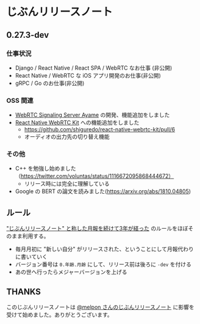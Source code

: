 # じぶんリリースノート

## 0.27.3-dev

### 仕事状況

- Django / React Native / React SPA / WebRTC なお仕事 (非公開)
- React Native / WebRTC な iOS アプリ開発のお仕事(非公開) 
- gRPC / Go のお仕事(非公開)

### OSS 関連

- [WebRTC Signaling Server Ayame](https://github.com/shiguredo/momo) の開発、機能追加をしました
- [React Native WebRTC Kit](https://github.com/shiguredo/react-native-webrtc-kit) への機能追加をしました
    - https://github.com/shiguredo/react-native-webrtc-kit/pull/6
    - オーディオの出力先の切り替え機能

### その他

- C++ を勉強し始めました（https://twitter.com/voluntas/status/1116672095868444672）
    - リリース時には完全に理解している
- Google の BERT の論文を読みました(https://arxiv.org/abs/1810.04805)

## ルール

["じぶんリリースノート" と称した月報を続けて3年が経った](https://blog.a-know.me/entry/2019/02/02/214612) のルールをほぼそのまま利用する。

- 毎月月初に "新しい自分" がリリースされた、ということにして月報代わりに書いていく
- バージョン番号は `0.年齢.月齢` にして、リリース前は後ろに `-dev` を付ける
- あの世へ行ったらメジャーバージョンを上げる

## THANKS
 
このじぶんリリースノートは [@melpon さんのじぶんリリースノート](https://github.com/melpon/myself-release-notes/blob/master/README.md) に影響を受けて始めました。ありがとうございます。
